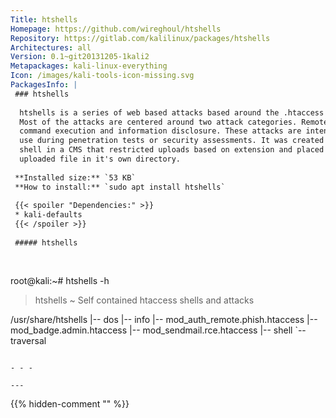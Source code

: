 ```yaml
---
Title: htshells
Homepage: https://github.com/wireghoul/htshells
Repository: https://gitlab.com/kalilinux/packages/htshells
Architectures: all
Version: 0.1~git20131205-1kali2
Metapackages: kali-linux-everything 
Icon: /images/kali-tools-icon-missing.svg
PackagesInfo: |
 ### htshells
 
  htshells is a series of web based attacks based around the .htaccess files.
  Most of the attacks are centered around two attack categories. Remote code/
  command execution and information disclosure. These attacks are intended for
  use during penetration tests or security assessments. It was created to get
  shell in a CMS that restricted uploads based on extension and placed each
  uploaded file in it's own directory.
 
 **Installed size:** `53 KB`  
 **How to install:** `sudo apt install htshells`  
 
 {{< spoiler "Dependencies:" >}}
 * kali-defaults
 {{< /spoiler >}}
 
 ##### htshells
 
 
 ```
 root@kali:~# htshells -h
 
 > htshells ~ Self contained htaccess shells and attacks
 
 /usr/share/htshells
 |-- dos
 |-- info
 |-- mod_auth_remote.phish.htaccess
 |-- mod_badge.admin.htaccess
 |-- mod_sendmail.rce.htaccess
 |-- shell
 `-- traversal
 ```
 
 - - -
 
---
```

{{% hidden-comment "<!--Do not edit anything above this line-->" %}}

